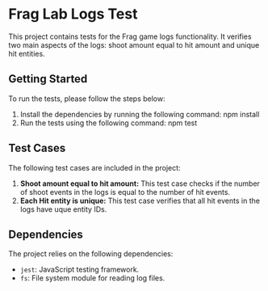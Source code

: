 # Frag Lab Logs Test

This project contains tests for the Frag game logs functionality. It verifies two main aspects of the logs: shoot amount equal to hit amount and unique hit entities.

## Getting Started

To run the tests, please follow the steps below:

1. Install the dependencies by running the following command:
npm install
2. Run the tests using the following command:
npm test

## Test Cases

The following test cases are included in the project:

1. **Shoot amount equal to hit amount:** This test case checks if the number of shoot events in the logs is equal to the number of hit events.
2. **Each Hit entity is unique:** This test case verifies that all hit events in the logs have uque entity IDs.

## Dependencies

The project relies on the following dependencies:

- `jest`: JavaScript testing framework.
- `fs`: File system module for reading log files.